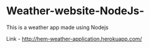 # Weather-website-NodeJs-

This is a weather app made using Nodejs

Link - http://hem-weather-application.herokuapp.com/
